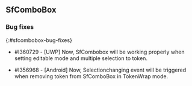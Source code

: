 ## SfComboBox

### Bug fixes
{:#sfcombobox-bug-fixes}

* \#I360729 - [UWP] Now, SfCombobox will be working properly when setting editable mode and multiple selection to token.

* \#I356968 - [Android] Now, Selectionchanging event will be triggered when removing token from SfComboBox in TokenWrap mode.
